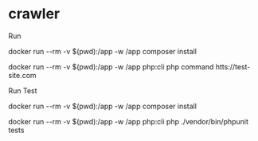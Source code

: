 # crawler


Run


docker run --rm -v $(pwd):/app -w /app composer install

docker run --rm -v $(pwd):/app -w /app php:cli php command htts://test-site.com


Run Test

docker run --rm -v $(pwd):/app -w /app composer install

docker run --rm -v $(pwd):/app -w /app php:cli php ./vendor/bin/phpunit tests

